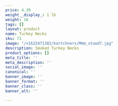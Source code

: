 ```yaml
---
price: 4.39
weight__display_: 1 lb
weight: 16
tags: []
layout: product
name: Turkey Necks
sku: 71
image: "/v1622471382/kartchners/Mmm_xtuwd7.jpg"
description: Smoked Turkey Necks
product_options: []
meta_title: ''
meta_description: ''
social_image: ''
canonical: ''
banner_image: ''
banner_format: ''
banner_class: ''
banner_alt: ''

---
```

